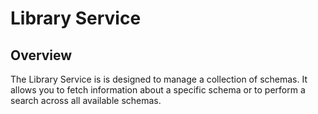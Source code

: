# Library Service

## Overview

The Library Service is is designed to manage a collection of schemas. It allows you to fetch information about a specific schema or to perform a search across all available schemas.

